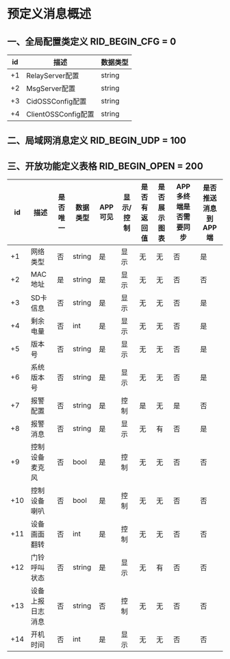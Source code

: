 # 预定义消息概述

## 一、全局配置类定义 RID_BEGIN_CFG = 0

|id     |描述                  |数据类型    |  
|-------|-------------------|----------|
| +1     | RelayServer配置      | string     |
| +2     | MsgServer配置        | string     | 
| +3     | CidOSSConfig配置     | string     | 
| +4     | ClientOSSConfig配置  | string     | 



## 二、局域网消息定义 RID_BEGIN_UDP = 100


## 三、开放功能定义表格 RID_BEGIN_OPEN = 200

| id     |描述       |是否唯一   |数据类型    |APP可见    |显示/控制     |是否有返回值   | 是否展示图表    | APP多终端是否需要同步 | 是否推送消息到APP端 |
|-------|----------|----------|----------|----------|------------ |---------|---------|------|------|
| +1     | 网络类型  | 否        | string     | 是        | 显示         | 无      |无       | 否 | 是 |
| +2     | MAC地址   | 是        | string     | 是        | 显示         | 无      |无       | 否 | 否 |
| +3     | SD卡信息  | 否        | string     | 是        | 显示         | 无      |无       | 否 | 是 |
| +4     | 剩余电量  | 否        | int        | 是        | 显示         | 无      |无       | 否 | 是 |
| +5     | 版本号    | 否        | string     | 是        | 显示         | 无      |无       | 否 | 是 |
| +6     | 系统版本号| 否        | string     | 是        | 显示         | 无      |无       | 否 | 是 |
| +7     | 报警配置  | 否        | string     | 是        | 控制         | 是     |无       | 是 | 否 |
| +8     | 报警消息  | 否        | string     | 是        | 显示         | 无      |有       | 否 | 是 |
| +9     | 控制设备麦克风 | 否   | bool       | 是        | 控制         | 无      |无       | 否 | 否 |
| +10    | 控制设备喇叭   | 否   | bool       | 是        | 控制         | 无      |无       | 否 | 否 |
| +11    | 设备画面翻转   | 否   | int        | 是        | 控制         | 无      |无       | 否 | 否 |
| +12    | 门铃呼叫状态   | 否   | string     | 是        | 显示         | 无      |有       | 否 | 否 |
| +13    | 设备上报日志消息 | 否 | string     | 否        | 控制         | 无      |无       | 否 | 否 |
| +14    | 开机时间         | 否 | int        | 是        | 显示         | 无      |无       | 否 | 否 |



